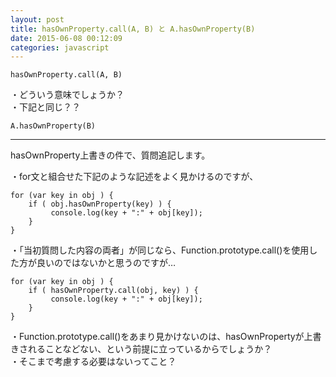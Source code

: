 ```yaml
---
layout: post
title: hasOwnProperty.call(A, B) と A.hasOwnProperty(B)
date: 2015-06-08 00:12:09
categories: javascript
---
```

```
hasOwnProperty.call(A, B)
```

<p>・どういう意味でしょうか？<br>
・下記と同じ？？</p>

```
A.hasOwnProperty(B)
```

<hr>

<p>hasOwnProperty上書きの件で、質問追記します。</p>

<p>・for文と組合せた下記のような記述をよく見かけるのですが、</p>

```
for (var key in obj ) {
    if ( obj.hasOwnProperty(key) ) {
         console.log(key + ":" + obj[key]);
    }
}
```

<p>・「当初質問した内容の両者」が同じなら、Function.prototype.call()を使用した方が良いのではないかと思うのですが…</p>

```
for (var key in obj ) {
    if ( hasOwnProperty.call(obj, key) ) {
         console.log(key + ":" + obj[key]);
    }
}
```

<p>・Function.prototype.call()をあまり見かけないのは、hasOwnPropertyが上書きされることなどない、という前提に立っているからでしょうか？<br>
・そこまで考慮する必要はないってこと？</p>
